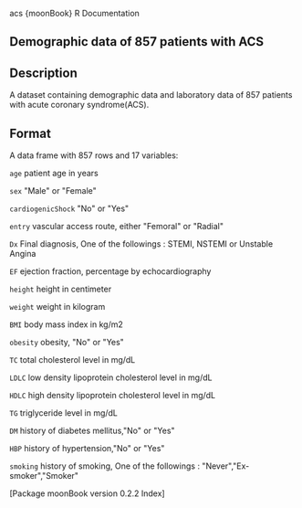 acs {moonBook}             	R Documentation

## Demographic data of 857 patients with ACS

## Description

A dataset containing demographic data and laboratory data of 857 patients with acute coronary syndrome(ACS).

## Format

A data frame with 857 rows and 17 variables:

`age`   patient age in years

`sex`  "Male" or "Female"

`cardiogenicShock` "No" or "Yes"

`entry` vascular access route, either "Femoral" or "Radial"

`Dx`  Final diagnosis, One of the followings : STEMI, NSTEMI or Unstable Angina

`EF` ejection fraction, percentage by echocardiography

`height` height in centimeter

`weight` weight in kilogram

`BMI` body mass index in kg/m2

`obesity` obesity, "No" or "Yes"

`TC` total cholesterol level in mg/dL

`LDLC` low density lipoprotein cholesterol level in mg/dL

`HDLC` high density lipoprotein cholesterol level in mg/dL

`TG` triglyceride level in mg/dL

`DM` history of diabetes mellitus,"No" or "Yes"

`HBP` history of hypertension,"No" or "Yes"

`smoking` history of smoking, One of the followings : "Never","Ex-smoker","Smoker"

[Package moonBook version 0.2.2 Index]